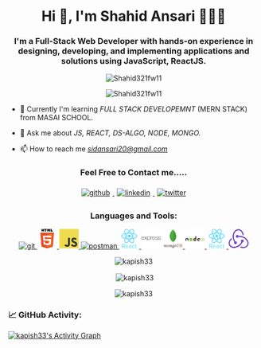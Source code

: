 <h1 align="center">Hi 👋, I'm Shahid Ansari 👨🏻‍💻</h1>
<h3 align="center">I'm a Full-Stack Web Developer with hands-on experience in designing, developing, and implementing applications
 and solutions using JavaScript, ReactJS.</h3>

<p align="center"> <img
                src="https://komarev.com/ghpvc/?username=Shahid321fw11&label=Profile%20views&color=0e75b6&style=flat"
                alt="Shahid321fw11" /> </p>
                
<p align="center"> <img
                src="https://user-images.githubusercontent.com/40136017/134124139-172a975d-1cf3-4538-8049-8efab00e4489.png"
                alt="Shahid321fw11" /> </p>

- 🌱 Currently I'm learning *FULL STACK DEVELOPEMNT* (MERN STACK) from MASAI SCHOOL.

- 💬 Ask me about *JS, REACT, DS-ALGO, NODE, MONGO.*

- 📫 How to reach me *sidansari20@gmail.com*


<!-- ### Feel Free to Contact me..... -->
<h3 align="center">Feel Free to Contact me.....</h3>
<p align="center">
    <a href="https://github.com/Shahid321fw11" target="_blank">
    <img alt="github"  width="10%" style="padding:5px" src="https://img.icons8.com/clouds/100/000000/github.png" />
    </a>
    <a href="https://www.linkedin.com/in/shahid-ansari-7387521b1/" target="_blank">
    <img alt="linkedin" width="10%" style="padding:5px" src="https://img.icons8.com/clouds/100/000000/linkedin.png" />
    </a>
    <a href="https://twitter.com/@SHAHIDA46831120" target="_blank">
    <img alt="twitter"  width="10%" style="padding:5px"
    src="https://img.icons8.com/clouds/100/000000/twitter.png" />
    </a>
</p>

<!-- language and tools -->

<h3 align="center">Languages and Tools:</h3>
<p align="center ">
    <a href="https://git-scm.com/" target="_blank"> <img
    src="https://www.vectorlogo.zone/logos/git-scm/git-scm-icon.svg" alt="git" width="40"
    height="40" /> </a> 
    <a href="https://www.w3.org/html/" target="_blank"> <img
    src="https://raw.githubusercontent.com/devicons/devicon/master/icons/html5/html5-original-wordmark.svg"
    alt="html5" width="40" height="40" />
     </a>
    <a
                href="https://developer.mozilla.org/en-US/docs/Web/JavaScript" target="_blank"> <img
                        src="https://raw.githubusercontent.com/devicons/devicon/master/icons/javascript/javascript-original.svg"
                        alt="javascript" width="40" height="40" /> </a> <a href="https://postman.com" target="_blank">
                <img src="https://www.vectorlogo.zone/logos/getpostman/getpostman-icon.svg" alt="postman" width="40"
                        height="40" /> </a> <a href="https://reactjs.org/" target="_blank"> <img
                        src="https://raw.githubusercontent.com/devicons/devicon/master/icons/react/react-original-wordmark.svg"
                        alt="react" width="40" height="40" /> </a><img
                src="https://raw.githubusercontent.com/devicons/devicon/master/icons/express/express-original-wordmark.svg"
                alt="express" width="40" height="40" /> </a> <a href="https://www.mongodb.com/" target="_blank"> <img
                        src="https://raw.githubusercontent.com/devicons/devicon/master/icons/mongodb/mongodb-original-wordmark.svg"
                        alt="mongodb" width="40" height="40" /> </a> <a href="https://nodejs.org" target="_blank"> <img
                        src="https://raw.githubusercontent.com/devicons/devicon/master/icons/nodejs/nodejs-original-wordmark.svg"
                        alt="nodejs" width="40" height="40" /> </a> <a href="https://reactjs.org/" target="_blank"> <img
                        src="https://raw.githubusercontent.com/devicons/devicon/master/icons/react/react-original-wordmark.svg"
                        alt="react" width="40" height="40" /> </a> <a href="https://redux.js.org" target="_blank"> <img
                        src="https://raw.githubusercontent.com/devicons/devicon/master/icons/redux/redux-original.svg"
                        alt="redux" width="40" height="40" /> </a> </p>

<p align="center"><img
                src="https://github-readme-stats.vercel.app/api/top-langs?username=kapish33&theme=dark&hide_border=true&show_icons=true&locale=en&layout=compact"
                alt="kapish33" /></p>

<p align="center">&nbsp;<img align="center"
                src="https://github-readme-stats.vercel.app/api?username=kapish33&show_icons=true&theme=dark&hide_border=true&locale=en"
                alt="kapish33" /></p>

<p align="center"><img align="center" src="https://github-readme-streak-stats.herokuapp.com/?user=kapish33&theme=dark&hide_border=true"
                alt="kapish33" /></p>

### 📈 GitHub Activity:
  <a href="https://github.com/kapish33/github-readme-activity-graph"><img alt="kapish33's Activity Graph" src="https://activity-graph.herokuapp.com/graph?username=kapish33&bg_color=1F222E&color=F8D866&line=F85D7F&point=FFFFFF&hide_border=true" /></a>